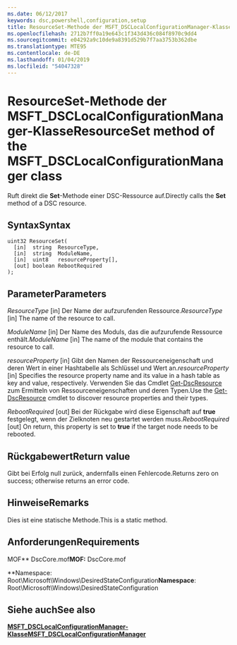 ```yaml
---
ms.date: 06/12/2017
keywords: dsc,powershell,configuration,setup
title: ResourceSet-Methode der MSFT_DSCLocalConfigurationManager-Klasse
ms.openlocfilehash: 2712b7ff0a19e643c1f343d436c084f8970c9dd4
ms.sourcegitcommit: e04292a9c10de9a8391d529b7f7aa3753b362dbe
ms.translationtype: MTE95
ms.contentlocale: de-DE
ms.lasthandoff: 01/04/2019
ms.locfileid: "54047328"
---
```

# <a name="resourceset-method-of-the-msftdsclocalconfigurationmanager-class"></a><span data-ttu-id="8944c-103">ResourceSet-Methode der MSFT_DSCLocalConfigurationManager-Klasse</span><span class="sxs-lookup"><span data-stu-id="8944c-103">ResourceSet method of the MSFT_DSCLocalConfigurationManager class</span></span>

<span data-ttu-id="8944c-104">Ruft direkt die **Set**-Methode einer DSC-Ressource auf.</span><span class="sxs-lookup"><span data-stu-id="8944c-104">Directly calls the **Set** method of a DSC resource.</span></span>

## <a name="syntax"></a><span data-ttu-id="8944c-105">Syntax</span><span class="sxs-lookup"><span data-stu-id="8944c-105">Syntax</span></span>

```mof
uint32 ResourceSet(
  [in]  string  ResourceType,
  [in]  string  ModuleName,
  [in]  uint8   resourceProperty[],
  [out] boolean RebootRequired
);
```

## <a name="parameters"></a><span data-ttu-id="8944c-106">Parameter</span><span class="sxs-lookup"><span data-stu-id="8944c-106">Parameters</span></span>

<span data-ttu-id="8944c-107">*ResourceType* \[in\] Der Name der aufzurufenden Ressource.</span><span class="sxs-lookup"><span data-stu-id="8944c-107">*ResourceType* \[in\] The name of the resource to call.</span></span>

<span data-ttu-id="8944c-108">*ModuleName* \[in\] Der Name des Moduls, das die aufzurufende Ressource enthält.</span><span class="sxs-lookup"><span data-stu-id="8944c-108">*ModuleName* \[in\] The name of the module that contains the resource to call.</span></span>

<span data-ttu-id="8944c-109">*resourceProperty* \[in\] Gibt den Namen der Ressourceneigenschaft und deren Wert in einer Hashtabelle als Schlüssel und Wert an.</span><span class="sxs-lookup"><span data-stu-id="8944c-109">*resourceProperty* \[in\] Specifies the resource property name and its value in a hash table as key and value, respectively.</span></span> <span data-ttu-id="8944c-110">Verwenden Sie das Cmdlet [Get-DscResource](/powershell/module/PSDesiredStateConfiguration/Get-DscResource) zum Ermitteln von Ressourceneigenschaften und deren Typen.</span><span class="sxs-lookup"><span data-stu-id="8944c-110">Use the [Get-DscResource](/powershell/module/PSDesiredStateConfiguration/Get-DscResource) cmdlet to discover resource properties and their types.</span></span>

<span data-ttu-id="8944c-111">*RebootRequired* \[out\] Bei der Rückgabe wird diese Eigenschaft auf **true** festgelegt, wenn der Zielknoten neu gestartet werden muss.</span><span class="sxs-lookup"><span data-stu-id="8944c-111">*RebootRequired* \[out\] On return, this property is set to **true** if the target node needs to be rebooted.</span></span>

## <a name="return-value"></a><span data-ttu-id="8944c-112">Rückgabewert</span><span class="sxs-lookup"><span data-stu-id="8944c-112">Return value</span></span>

<span data-ttu-id="8944c-113">Gibt bei Erfolg null zurück, andernfalls einen Fehlercode.</span><span class="sxs-lookup"><span data-stu-id="8944c-113">Returns zero on success; otherwise returns an error code.</span></span>

## <a name="remarks"></a><span data-ttu-id="8944c-114">Hinweise</span><span class="sxs-lookup"><span data-stu-id="8944c-114">Remarks</span></span>

<span data-ttu-id="8944c-115">Dies ist eine statische Methode.</span><span class="sxs-lookup"><span data-stu-id="8944c-115">This is a static method.</span></span>

## <a name="requirements"></a><span data-ttu-id="8944c-116">Anforderungen</span><span class="sxs-lookup"><span data-stu-id="8944c-116">Requirements</span></span>

<span data-ttu-id="8944c-117">MOF\*\* DscCore.mof</span><span class="sxs-lookup"><span data-stu-id="8944c-117">**MOF:** DscCore.mof</span></span>

<span data-ttu-id="8944c-118">\*\*Namespace: Root\Microsoft\Windows\DesiredStateConfiguration</span><span class="sxs-lookup"><span data-stu-id="8944c-118">**Namespace**: Root\Microsoft\Windows\DesiredStateConfiguration</span></span>

## <a name="see-also"></a><span data-ttu-id="8944c-119">Siehe auch</span><span class="sxs-lookup"><span data-stu-id="8944c-119">See also</span></span>

[<span data-ttu-id="8944c-120">**MSFT_DSCLocalConfigurationManager-Klasse**</span><span class="sxs-lookup"><span data-stu-id="8944c-120">**MSFT_DSCLocalConfigurationManager**</span></span>](msft-dsclocalconfigurationmanager.md)